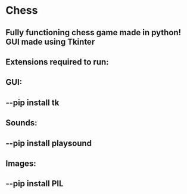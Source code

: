 # Chess
## Fully functioning chess game made in python! GUI made using Tkinter

## Extensions required to run:

## GUI:
## --pip install tk
## Sounds:
## --pip install playsound
## Images:
## --pip install PIL

